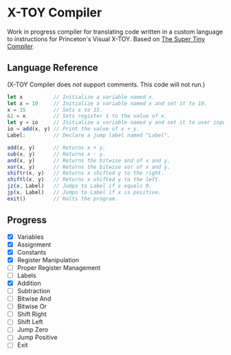 # X-TOY Compiler

Work in progress compiler for translating code written in a custom language to instructions for Princeton's Visual X-TOY. Based on [The Super Tiny Compiler][1].

## Language Reference

(X-TOY Compiler does *not* support comments. This code will not run.)

```javascript
let x          // Initialize a variable named x.
let x = 10     // Initialize a variable named x and set it to 10.
x = 15         // Sets x to 15.
&1 = x         // Sets register 1 to the value of x.
let y = io     // Initialize a variable named y and set it to user input.
io = add(x, y) // Print the value of x + y.
Label:         // Declare a jump label named "Label".

add(x, y)      // Returns x + y.
sub(x, y)      // Returns x - y.
and(x, y)      // Returns the bitwise and of x and y.
xor(x, y)      // Returns the bitwise xor of x and y.
shiftr(x, y)   // Returns x shifted y to the right.
shiftl(x, y)   // Returns x shifted y to the left.
jz(x, Label)   // Jumps to Label if x equals 0.
jp(x, Label)   // Jumps to Label if x is positive.
exit()         // Halts the program.
```

## Progress

- [x] Variables
- [x] Assignment
- [x] Constants
- [x] Register Manipulation
- [ ] Proper Register Management
- [ ] Labels
- [x] Addition
- [ ] Subtraction
- [ ] Bitwise And
- [ ] Bitwise Or
- [ ] Shift Right
- [ ] Shift Left
- [ ] Jump Zero
- [ ] Jump Positive
- [ ] Exit

[1]: https://github.com/thejameskyle/the-super-tiny-compiler
